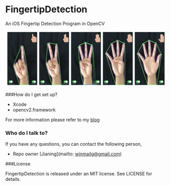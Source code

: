 # FingertipDetection
An iOS Fingertip Detection Program in OpenCV

![image](image.jpg)

###How do I get set up?

- Xcode
- opencv2.framework

For more information please refer to my [blog](http://www.ningjia.wang/2016/11/14/iOS%20利用%20OpenCV%20实时识别手指/)

### Who do I talk to?

If you have any questions, you can contact the following person,

- Repo owner [Jianing](mailto: wjnmailg@gmail.com)

###License

FingertipDetection is released under an MIT license. See LICENSE for details.